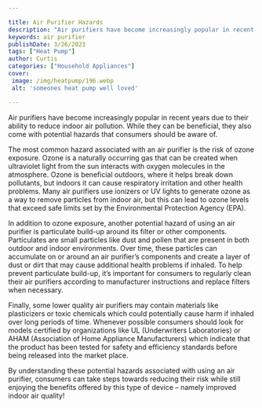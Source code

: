 ```yaml
---

title: Air Purifier Hazards
description: "Air purifiers have become increasingly popular in recent years due to their ability to reduce indoor air pollution. While they can...check it out to learn"
keywords: air purifier
publishDate: 3/26/2023
tags: ["Heat Pump"]
author: Curtis
categories: ["Household Appliances"]
cover: 
 image: /img/heatpump/196.webp
 alt: 'someones heat pump well loved'

---
```


Air purifiers have become increasingly popular in recent years due to their ability to reduce indoor air pollution. While they can be beneficial, they also come with potential hazards that consumers should be aware of. 

The most common hazard associated with an air purifier is the risk of ozone exposure. Ozone is a naturally occurring gas that can be created when ultraviolet light from the sun interacts with oxygen molecules in the atmosphere. Ozone is beneficial outdoors, where it helps break down pollutants, but indoors it can cause respiratory irritation and other health problems. Many air purifiers use ionizers or UV lights to generate ozone as a way to remove particles from indoor air, but this can lead to ozone levels that exceed safe limits set by the Environmental Protection Agency (EPA). 

In addition to ozone exposure, another potential hazard of using an air purifier is particulate build-up around its filter or other components. Particulates are small particles like dust and pollen that are present in both outdoor and indoor environments. Over time, these particles can accumulate on or around an air purifier’s components and create a layer of dust or dirt that may cause additional health problems if inhaled. To help prevent particulate build-up, it’s important for consumers to regularly clean their air purifiers according to manufacturer instructions and replace filters when necessary. 

Finally, some lower quality air purifiers may contain materials like plasticizers or toxic chemicals which could potentially cause harm if inhaled over long periods of time. Whenever possible consumers should look for models certified by organizations like UL (Underwriters Laboratories) or AHAM (Association of Home Appliance Manufacturers) which indicate that the product has been tested for safety and efficiency standards before being released into the market place. 

By understanding these potential hazards associated with using an air purifier, consumers can take steps towards reducing their risk while still enjoying the benefits offered by this type of device – namely improved indoor air quality!
